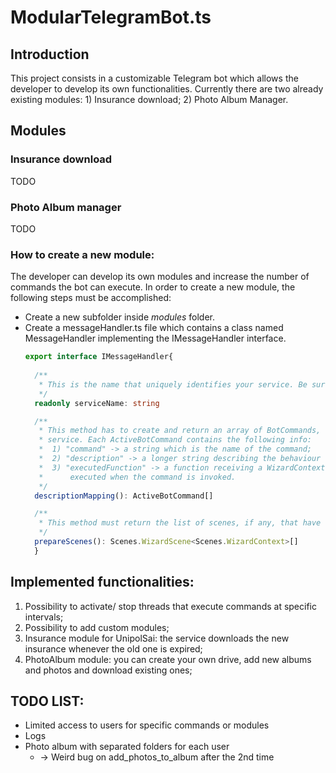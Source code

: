 # ModularTelegramBot.ts

## Introduction
This project consists in a customizable Telegram bot which allows the developer to develop its own functionalities.
Currently there are two already existing modules:
    1) Insurance download;
    2) Photo Album Manager.

## Modules

### Insurance download
TODO
### Photo Album manager
TODO
### How to create a new module:
The developer can develop its own modules and increase the number of commands the bot can execute. In order to create a new module, the following steps must be accomplished:
* Create a new subfolder inside *modules* folder.
* Create a messageHandler.ts file which contains a class named MessageHandler implementing the IMessageHandler interface.
  ```ts 
  export interface IMessageHandler{
    
    /**
     * This is the name that uniquely identifies your service. Be sure not to chose already used names
     */
    readonly serviceName: string

    /**
     * This method has to create and return an array of BotCommands, which are the commands that are exposed by the
     * service. Each ActiveBotCommand contains the following info:
     *  1) "command" -> a string which is the name of the command;
     *  2) "description" -> a longer string describing the behaviour of that command;
     *  3) "executedFunction" -> a function receiving a WizardContext as parameter and containing the logic that is
     *      executed when the command is invoked.
     */
    descriptionMapping(): ActiveBotCommand[]

    /**
     * This method must return the list of scenes, if any, that have to be used by your commands
     */
    prepareScenes(): Scenes.WizardScene<Scenes.WizardContext>[]
    }
  ```
## Implemented functionalities:
1. Possibility to activate/ stop threads that execute commands at specific intervals;
2. Possibility to add custom modules;
3. Insurance module for UnipolSai: the service downloads the new insurance whenever the old one is expired;
4. PhotoAlbum module: you can create your own drive, add new albums and photos and download existing ones;

## TODO LIST:
* Limited access to users for specific commands or modules
* Logs
* Photo album with separated folders for each user 
  * -> Weird bug on add_photos_to_album after the 2nd time